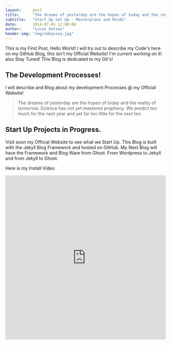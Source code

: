 ```yaml
---
layout:     post
title:      "The dreams of yesterday are the hopes of today and the reality of tomorrow."
subtitle:   "Start Up Set Up - Masterplans and Minds"
date:       2014-07-01 12:00:00
author:     "Lucas Gatsas"
header-img: "img/odeyssey.jpg"
---
```


<p>This is my First Post, Hello World! I will try out to describe my Code's here on my GitHub Blog, this isn't my Official Website!  I'm current working on it! also Stay Tuned! This Blog is dedicated to my Git's!</p>



<h2 class="section-heading">The Development Processes!</h2>

<p>I will describe and Blog about my development Processes @ my Official Website!</p>



<blockquote>The dreams of yesterday are the hopes of today and the reality of tomorrow. Science has not yet mastered prophecy. We predict too much for the next year and yet far too little for the next ten.</blockquote>


<h2 class="section-heading">Start Up Projects in Progress.</h2>


<p>Visit soon my Official Website to see what we Start Up. This Blog is built with the Jekyll Blog Framework and hosted on GitHub. My Next Blog will have the Framework and Blog Ware from Ghost. From Wordpress to Jekyll and from Jekyll to Ghost.</p>

<p> Here is my Install Video </p>

<iframe width="100%" height="515" src="https://www.youtube.com/embed/hRqgJlxoEnI" frameborder="0" allowfullscreen></iframe>


<!--

<a href="#">
    <img src="{{ site.baseurl }}/img/post-sample-image.jpg" alt="Post Sample Image">
</a> -->



